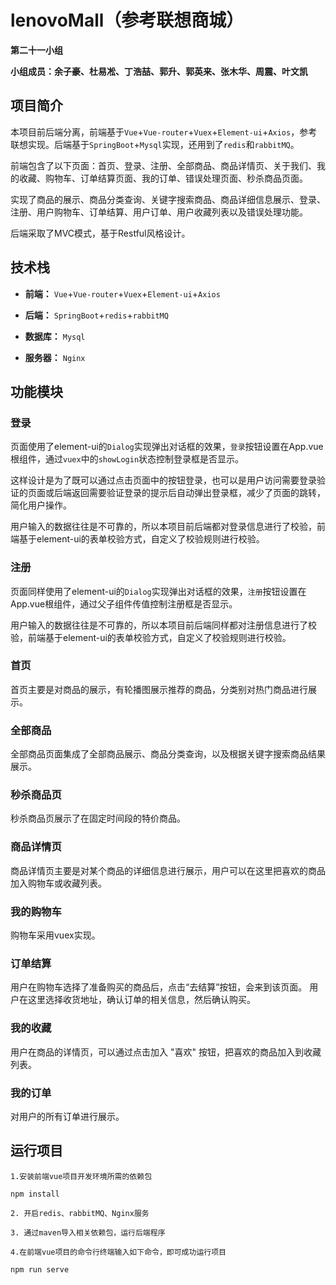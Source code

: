 # lenovoMall（参考联想商城）
**第二十一小组**

**小组成员：余子豪、杜易凇、丁浩喆、郭升、郭英来、张木华、周震、叶文凯**
## 项目简介

本项目前后端分离，前端基于`Vue`+`Vue-router`+`Vuex`+`Element-ui`+`Axios`，参考联想实现。后端基于`SpringBoot`+`Mysql`实现，还用到了`redis`和`rabbitMQ`。

前端包含了以下页面：首页、登录、注册、全部商品、商品详情页、关于我们、我的收藏、购物车、订单结算页面、我的订单、错误处理页面、秒杀商品页面。

实现了商品的展示、商品分类查询、关键字搜索商品、商品详细信息展示、登录、注册、用户购物车、订单结算、用户订单、用户收藏列表以及错误处理功能。

后端采取了MVC模式，基于Restful风格设计。

## 技术栈

- **前端：** `Vue`+`Vue-router`+`Vuex`+`Element-ui`+`Axios`

- **后端：** `SpringBoot`+`redis`+`rabbitMQ`

- **数据库：** `Mysql`

- **服务器：** `Nginx`

## 功能模块

### 登录

页面使用了element-ui的`Dialog`实现弹出对话框的效果，`登录`按钮设置在App.vue根组件，通过`vuex`中的`showLogin`状态控制登录框是否显示。

这样设计是为了既可以通过点击页面中的按钮登录，也可以是用户访问需要登录验证的页面或后端返回需要验证登录的提示后自动弹出登录框，减少了页面的跳转，简化用户操作。

用户输入的数据往往是不可靠的，所以本项目前后端都对登录信息进行了校验，前端基于element-ui的表单校验方式，自定义了校验规则进行校验。

### 注册

页面同样使用了element-ui的`Dialog`实现弹出对话框的效果，`注册`按钮设置在App.vue根组件，通过父子组件传值控制注册框是否显示。

用户输入的数据往往是不可靠的，所以本项目前后端同样都对注册信息进行了校验，前端基于element-ui的表单校验方式，自定义了校验规则进行校验。

### 首页

首页主要是对商品的展示，有轮播图展示推荐的商品，分类别对热门商品进行展示。

### 全部商品

全部商品页面集成了全部商品展示、商品分类查询，以及根据关键字搜索商品结果展示。

### 秒杀商品页

秒杀商品页展示了在固定时间段的特价商品。

### 商品详情页

商品详情页主要是对某个商品的详细信息进行展示，用户可以在这里把喜欢的商品加入购物车或收藏列表。

### 我的购物车

购物车采用vuex实现。

### 订单结算

用户在购物车选择了准备购买的商品后，点击“去结算”按钮，会来到该页面。
用户在这里选择收货地址，确认订单的相关信息，然后确认购买。

### 我的收藏

用户在商品的详情页，可以通过点击加入 "喜欢" 按钮，把喜欢的商品加入到收藏列表。

### 我的订单

对用户的所有订单进行展示。


## 运行项目

```
1.安装前端vue项目开发环境所需的依赖包

npm install

2. 开启redis、rabbitMQ、Nginx服务

3. 通过maven导入相关依赖包，运行后端程序

4.在前端vue项目的命令行终端输入如下命令，即可成功运行项目 

npm run serve

 
